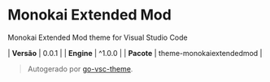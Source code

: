 # Monokai Extended Mod

Monokai Extended Mod theme for Visual Studio Code

| **Versão** | 0.0.1 |
| **Engine** | ^1.0.0 |
| **Pacote** | theme-monokaiextendedmod |

> Autogerado por [go-vsc-theme](https://github.com/natalbu/go-vsc-theme).
